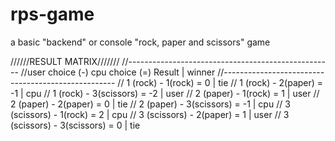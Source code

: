 # rps-game
a basic "backend" or console  "rock, paper and scissors" game


//////RESULT MATRIX///////
//---------------------------------------------------
//user choice    (-)  cpu choice  (=) Result | winner
//---------------------------------------------------
// 1 (rock)       -   1(rock)      =   0     |   tie
// 1 (rock)       -   2(paper)     =  -1     |   cpu
// 1 (rock)       -   3(scissors)  =  -2     |   user
// 2 (paper)      -   1(rock)      =   1     |   user
// 2 (paper)      -   2(paper)     =   0     |   tie
// 2 (paper)      -   3(scissors)  =  -1     |   cpu
// 3 (scissors)   -   1(rock)      =   2     |   cpu
// 3 (scissors)   -   2(paper)     =   1     |   user
// 3 (scissors)   -   3(scissors)  =   0     |   tie
